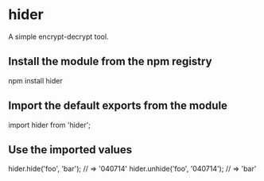 # hider
A simple encrypt-decrypt tool.

## Install the module from the npm registry
npm install hider

## Import the default exports from the module
import hider from 'hider';

## Use the imported values
hider.hide('foo', 'bar'); // => '040714'
hider.unhide('foo', '040714'); // => 'bar'